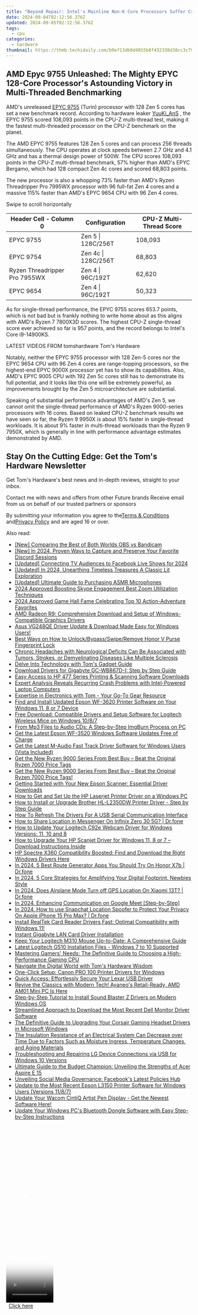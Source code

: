 ```yaml
---
title: "Beyond Repair: Intel's Mainline Non-K Core Processors Suffer Crashing Fiasco, No Recall in the Works"
date: 2024-09-04T02:12:56.376Z
updated: 2024-09-05T02:12:56.376Z
tags:
  - cpu
categories:
  - hardware
thumbnail: https://thmb.techidaily.com/b9ef13db0d4015b8f432338d38cc3c79dffc2187f90b8af800f112790cda12e7.JPG
---
```


## AMD Epyc 9755 Unleashed: The Mighty EPYC 128-Core Processor's Astounding Victory in Multi-Threaded Benchmarking

AMD's unreleased [EPYC 9755](https://www.tomshardware.com/pc-components/cpus/amd-announces-3nm-epyc-turin-launching-with-192-cores-and-384-threads-in-second-half-of-2024-54x-faster-than-intel-xeon-in-ai-workload) (Turin) processor with 128 Zen 5 cores has set a new benchmark record. According to hardware leaker [YuuKi_AnS](https://x.com/yuuki%5Fans/status/1816185684753015066) , the EPYC 9755 scored 108,093 points in the CPU-Z multi-thread test, making it the fastest multi-threaded processor on the CPU-Z benchmark on the planet.

 The AMD EPYC 9755 features 128 Zen 5 cores and can process 256 threads simultaneously. The CPU operates at clock speeds between 2.7 GHz and 4.1 GHz and has a thermal design power of 500W. The CPU scores 108,093 points in the CPU-Z multi-thread benchmark, 57% higher than AMD's EPYC Bergamo, which had 128 compact Zen 4c cores and scored 68,803 points.

 The new processor is also a whopping 73% faster than AMD's Ryzen Threadripper Pro 7995WX processor with 96 full-fat Zen 4 cores and a massive 115% faster than AMD's EPYC 9654 CPU with 96 Zen 4 cores.

 Swipe to scroll horizontally

| Header Cell - Column 0        | Configuration       | CPU-Z Multi-Thread Score |
| ----------------------------- | ------------------- | ------------------------ |
| EPYC 9755                     | Zen 5 \| 128C/256T  | 108,093                  |
| EPYC 9754                     | Zen 4c \| 128C/256T | 68,803                   |
| Ryzen Threadripper Pro 7955WX | Zen 4 \| 96C/192T   | 62,620                   |
| EPYC 9654                     | Zen 4 \| 96C/192T   | 50,323                   |

 As for single-thread performance, the EPYC 9755 scores 653.7 points, which is not bad but is frankly nothing to write home about as this aligns with AMD's Ryzen 7 7800X3D scores. The highest CPU-Z single-thread score ever achieved so far is 957 points, and the record belongs to Intel's Core i9-14900KS.

 LATEST VIDEOS FROM tomshardware Tom's Hardware

 Notably, neither the EPYC 9755 processor with 128 Zen-5 cores nor the EPYC 9654 CPU with 96 Zen 4 cores are range-topping processors, so the highest-end EPYC 9000X processor yet has to show its capabilities. Also, AMD's EPYC 9005 CPU with 192 Zen 5c cores still has to demonstrate its full potential, and it looks like this one will be extremely powerful, as improvements brought by the Zen 5 microarchitecture are substantial.

 Speaking of substantial performance advantages of AMD's Zen 5, we cannot omit the single-thread performance of AMD's Ryzen 9000-series processors with 16 cores. Based on leaked CPU-Z benchmark results we have seen so far, the Ryzen 9 9950X is about 15% faster in single-thread workloads. It is about 9% faster in multi-thread workloads than the Ryzen 9 7950X, which is generally in line with performance advantage estimates demonstrated by AMD.

## Stay On the Cutting Edge: Get the Tom's Hardware Newsletter

 Get Tom's Hardware's best news and in-depth reviews, straight to your inbox.

 Contact me with news and offers from other Future brands  Receive email from us on behalf of our trusted partners or sponsors

 By submitting your information you agree to the[Terms & Conditions](https://futureplc.com/terms-conditions/) and[Privacy Policy](https://futureplc.com/privacy-policy/) and are aged 16 or over.


<ins class="adsbygoogle"
     style="display:block"
     data-ad-format="autorelaxed"
     data-ad-client="ca-pub-7571918770474297"
     data-ad-slot="1223367746"></ins>



<ins class="adsbygoogle"
     style="display:block"
     data-ad-client="ca-pub-7571918770474297"
     data-ad-slot="8358498916"
     data-ad-format="auto"
     data-full-width-responsive="true"></ins>

<span class="atpl-alsoreadstyle">Also read:</span>
<div><ul>
<li><a href="https://screen-capture.techidaily.com/new-comparing-the-best-of-both-worlds-obs-vs-bandicam/"><u>[New] Comparing the Best of Both Worlds  OBS vs Bandicam</u></a></li>
<li><a href="https://screen-recording.techidaily.com/new-in-2024-proven-ways-to-capture-and-preserve-your-favorite-discord-sessions/"><u>[New] In 2024, Proven Ways to Capture and Preserve Your Favorite Discord Sessions</u></a></li>
<li><a href="https://facebook-video-recording.techidaily.com/updated-connecting-tv-audiences-to-facebook-live-shows-for-2024/"><u>[Updated] Connecting TV Audiences to Facebook Live Shows for 2024</u></a></li>
<li><a href="https://instagram-video-files.techidaily.com/updated-in-2024-unearthing-timeless-treasures-a-classic-lit-exploration/"><u>[Updated] In 2024, Unearthing Timeless Treasures  A Classic Lit Exploration</u></a></li>
<li><a href="https://facebook-record-videos.techidaily.com/updated-ultimate-guide-to-purchasing-asmr-microphones/"><u>[Updated] Ultimate Guide to Purchasing ASMR Microphones</u></a></li>
<li><a href="https://extra-lessons.techidaily.com/2024-approved-boosting-skype-engagement-best-zoom-utilization-techniques/"><u>2024 Approved  Boosting Skype Engagement  Best Zoom Utilization Techniques</u></a></li>
<li><a href="https://remote-screen-capture.techidaily.com/2024-approved-game-hall-fame-celebrating-top-10-action-adventure-favorites/"><u>2024 Approved  Game Hall Fame  Celebrating Top 10 Action-Adventure Favorites</u></a></li>
<li><a href="https://hardware-help.techidaily.com/amd-radeon-r9-comprehensive-download-and-setup-of-windows-compatible-graphics-drivers/"><u>AMD Radeon R9: Comprehensive Download and Setup of Windows-Compatible Graphics Drivers</u></a></li>
<li><a href="https://hardware-help.techidaily.com/asus-vg248qe-driver-update-and-download-made-easy-for-windows-users/"><u>Asus VG248QE Driver Update & Download Made Easy for Windows Users!</u></a></li>
<li><a href="https://unlock-android.techidaily.com/best-ways-on-how-to-unlockbypassswiperemove-honor-v-purse-fingerprint-lock-by-drfone-android/"><u>Best Ways on How to Unlock/Bypass/Swipe/Remove Honor V Purse Fingerprint Lock</u></a></li>
<li><a href="https://hardware-help.techidaily.com/chronic-headaches-with-neurological-deficits-can-be-associated-with-tumors-strokes-or-demyelinating-diseases-like-multiple-sclerosis/"><u>Chronic Headaches with Neurological Deficits Can Be Associated with Tumors, Strokes, or Demyelinating Diseases Like Multiple Sclerosis</u></a></li>
<li><a href="https://hardware-help.techidaily.com/delve-into-technology-with-toms-gadget-guide/"><u>Delve Into Technology with Tom's Gadget Guide</u></a></li>
<li><a href="https://hardware-help.techidaily.com/download-drivers-for-gigabyte-gc-wb867d-i-step-by-step-guide/"><u>Download Drivers for Gigabyte GC-WB867D-I: Step by Step Guide</u></a></li>
<li><a href="https://hardware-help.techidaily.com/easy-access-to-hp-477-series-printing-and-scanning-software-downloads/"><u>Easy Access to HP 477 Series Printing & Scanning Software Downloads</u></a></li>
<li><a href="https://hardware-help.techidaily.com/expert-analysis-reveals-recurring-crash-problems-with-intel-powered-laptop-computers/"><u>Expert Analysis Reveals Recurring Crash Problems with Intel-Powered Laptop Computers</u></a></li>
<li><a href="https://hardware-help.techidaily.com/expertise-in-electronics-with-tom-your-go-to-gear-resource/"><u>Expertise in Electronics with Tom - Your Go-To Gear Resource</u></a></li>
<li><a href="https://hardware-help.techidaily.com/find-and-install-updated-epson-wf-3620-printer-software-on-your-windows-11-8-or-7-device/"><u>Find and Install Updated Epson WF-3620 Printer Software on Your Windows 11, 8 or 7 Device</u></a></li>
<li><a href="https://hardware-help.techidaily.com/free-download-compatible-drivers-and-setup-software-for-logitech-wireless-mice-on-windows-1087/"><u>Free Download: Compatible Drivers and Setup Software for Logitech Wireless Mice on Windows 10/8/7</u></a></li>
<li><a href="https://windows11.techidaily.com/from-mp3-files-to-audio-cds-a-step-by-step-imgburn-process-on-pc/"><u>From Mp3 Files to Audio CDs: A Step-by-Step ImgBurn Process on PC</u></a></li>
<li><a href="https://hardware-help.techidaily.com/get-the-latest-epson-wf-3520-windows-software-updates-free-of-charge/"><u>Get the Latest Epson WF-3520 Windows Software Updates Free of Charge</u></a></li>
<li><a href="https://hardware-updates.techidaily.com/get-the-latest-m-audio-fast-track-driver-software-for-windows-users-vista-included/"><u>Get the Latest M-Audio Fast Track Driver Software for Windows Users (Vista Included)</u></a></li>
<li><a href="https://hardware-help.techidaily.com/1723262316390-get-the-new-ryzen-9000-series-from-best-buy-beat-the-original-ryzen-7000-price-tags/"><u>Get the New Ryzen 9000 Series From Best Buy – Beat the Original Ryzen 7000 Price Tags</u></a></li>
<li><a href="https://hardware-help.techidaily.com/get-the-new-ryzen-9000-series-from-best-buy-beat-the-original-ryzen-7000-price-tags/"><u>Get the New Ryzen 9000 Series From Best Buy – Beat the Original Ryzen 7000 Price Tags!</u></a></li>
<li><a href="https://hardware-help.techidaily.com/getting-started-with-your-new-epson-scanner-essential-driver-downloads/"><u>Getting Started with Your New Epson Scanner: Essential Driver Downloads</u></a></li>
<li><a href="https://hardware-help.techidaily.com/how-to-get-and-set-up-the-hp-laserjet-printer-driver-on-a-windows-pc/"><u>How to Get and Set Up the HP Laserjet Printer Driver on a Windows PC</u></a></li>
<li><a href="https://hardware-help.techidaily.com/how-to-install-or-upgrade-brother-hl-l2350dw-printer-driver-step-by-step-guide/"><u>How to Install or Upgrade Brother HL-L2350DW Printer Driver - Step by Step Guide</u></a></li>
<li><a href="https://hardware-help.techidaily.com/how-to-refresh-the-drivers-for-a-usb-serial-communication-interface/"><u>How To Refresh The Drivers For A USB Serial Communication Interface</u></a></li>
<li><a href="https://fake-location.techidaily.com/how-to-share-location-in-messenger-on-infinix-zero-30-5g-drfone-by-drfone-virtual-android/"><u>How to Share Location in Messenger On Infinix Zero 30 5G? | Dr.fone</u></a></li>
<li><a href="https://hardware-help.techidaily.com/how-to-update-your-logitech-c92e-webcam-driver-for-windows-versions-11-10-and-8/"><u>How to Update Your Logitech C92e Webcam Driver for Windows Versions: 11, 10 and 8</u></a></li>
<li><a href="https://hardware-help.techidaily.com/how-to-upgrade-your-hp-scanjet-driver-for-windows-11-8-or-7-download-instructions-inside/"><u>How to Upgrade Your HP Scanjet Driver for Windows 11, 8 or 7 – Download Instructions Inside</u></a></li>
<li><a href="https://hardware-help.techidaily.com/hp-spectre-x360-compatibility-boosted-find-and-download-the-right-windows-drivers-here/"><u>HP Spectre X360 Compatibility Boosted: Find and Download the Right Windows Drivers Here</u></a></li>
<li><a href="https://change-location.techidaily.com/in-2024-5-best-route-generator-apps-you-should-try-on-honor-x7b-drfone-by-drfone-virtual-android/"><u>In 2024, 5 Best Route Generator Apps You Should Try On Honor X7b | Dr.fone</u></a></li>
<li><a href="https://extra-hints.techidaily.com/in-2024-5-core-strategies-for-amplifying-your-digital-footprint-newbies-style/"><u>In 2024, 5 Core Strategies for Amplifying Your Digital Footprint, Newbies Style</u></a></li>
<li><a href="https://review-topics.techidaily.com/in-2024-does-airplane-mode-turn-off-gps-location-on-xiaomi-13t-drfone-by-drfone-virtual-android/"><u>In 2024, Does Airplane Mode Turn off GPS Location On Xiaomi 13T? | Dr.fone</u></a></li>
<li><a href="https://video-screen-grab.techidaily.com/in-2024-enhancing-communication-on-google-meet-step-by-step/"><u>In 2024, Enhancing Communication on Google Meet [Step-by-Step]</u></a></li>
<li><a href="https://phone-solutions.techidaily.com/in-2024-how-to-use-snapchat-location-spoofer-to-protect-your-privacy-on-apple-iphone-15-pro-max-drfone-by-drfone-virtual-ios/"><u>In 2024, How to use Snapchat Location Spoofer to Protect Your Privacy On Apple iPhone 15 Pro Max? | Dr.fone</u></a></li>
<li><a href="https://hardware-help.techidaily.com/install-realtek-card-reader-drivers-fast-optimal-compatibility-with-windows-11/"><u>Install RealTek Card Reader Drivers Fast: Optimal Compatibility with Windows 11!</u></a></li>
<li><a href="https://hardware-help.techidaily.com/instant-gigabyte-lan-card-driver-installation/"><u>Instant Gigabyte LAN Card Driver Installation</u></a></li>
<li><a href="https://hardware-help.techidaily.com/keep-your-logitech-m310-mouse-up-to-date-a-comprehensive-guide/"><u>Keep Your Logitech M310 Mouse Up-to-Date: A Comprehensive Guide</u></a></li>
<li><a href="https://hardware-help.techidaily.com/latest-logitech-g510-installation-files-windows-7-to-10-supported/"><u>Latest Logitech G510 Installation Files - Windows 7 to 10 Supported</u></a></li>
<li><a href="https://hardware-help.techidaily.com/mastering-gamers-needs-the-definitive-guide-to-choosing-a-high-performance-gaming-cpu/"><u>Mastering Gamers' Needs: The Definitive Guide to Choosing a High-Performance Gaming CPU</u></a></li>
<li><a href="https://hardware-help.techidaily.com/navigate-the-digital-world-with-toms-hardware-wisdom/"><u>Navigate the Digital World with Tom's Hardware Wisdom</u></a></li>
<li><a href="https://hardware-help.techidaily.com/one-click-setup-canon-pro-100-printer-drivers-for-windows/"><u>One-Click Setup: Canon PRO 100 Printer Drivers for Windows</u></a></li>
<li><a href="https://hardware-help.techidaily.com/quick-access-effortlessly-secure-your-lexar-usb-driver/"><u>Quick Access: Effortlessly Secure Your Lexar USB Driver</u></a></li>
<li><a href="https://hardware-help.techidaily.com/1723262396287-revive-the-classics-with-modern-tech-ayaneos-retail-ready-amd-am01-mini-pc-is-here/"><u>Revive the Classics with Modern Tech! Ayaneo's Retail-Ready, AMD AM01 Mini PC Is Here</u></a></li>
<li><a href="https://hardware-help.techidaily.com/step-by-step-tutorial-to-install-sound-blaster-z-drivers-on-modern-windows-os/"><u>Step-by-Step Tutorial to Install Sound Blaster Z Drivers on Modern Windows OS</u></a></li>
<li><a href="https://hardware-help.techidaily.com/streamlined-approach-to-download-the-most-recent-dell-monitor-driver-software/"><u>Streamlined Approach to Download the Most Recent Dell Monitor Driver Software</u></a></li>
<li><a href="https://hardware-help.techidaily.com/the-definitive-guide-to-upgrading-your-corsair-gaming-headset-drivers-in-microsoft-windows/"><u>The Definitive Guide to Upgrading Your Corsair Gaming Headset Drivers in Microsoft Windows</u></a></li>
<li><a href="https://hardware-help.techidaily.com/the-insulation-resistance-of-an-electrical-system-can-decrease-over-time-due-to-factors-such-as-moisture-ingress-temperature-changes-and-aging-materials/"><u>The Insulation Resistance of an Electrical System Can Decrease over Time Due to Factors Such as Moisture Ingress, Temperature Changes, and Aging Materials</u></a></li>
<li><a href="https://hardware-help.techidaily.com/troubleshooting-and-repairing-lg-device-connections-via-usb-for-windows-10-versions/"><u>Troubleshooting and Repairing LG Device Connections via USB for Windows 10 Versions</u></a></li>
<li><a href="https://buynow-tips.techidaily.com/ultimate-guide-to-the-budget-champion-unveiling-the-strengths-of-acer-aspire-e-15/"><u>Ultimate Guide to the Budget Champion: Unveiling the Strengths of Acer Aspire E 15</u></a></li>
<li><a href="https://facebook.techidaily.com/unveiling-social-media-governance-facebooks-latest-policies-hub/"><u>Unveiling Social Media Governance: Facebook's Latest Policies Hub</u></a></li>
<li><a href="https://hardware-help.techidaily.com/update-to-the-most-recent-epson-l3150-printer-software-for-windows-users-versions-1187/"><u>Update to the Most Recent Epson L3150 Printer Software for Windows Users (Versions 11/8/7)</u></a></li>
<li><a href="https://hardware-help.techidaily.com/update-your-wacom-cintiq-artist-pen-display-get-the-newest-software-here/"><u>Update Your Wacom CintiQ Artist Pen Display - Get the Newest Software Here!</u></a></li>
<li><a href="https://hardware-help.techidaily.com/update-your-windows-pcs-bluetooth-dongle-software-with-easy-step-by-step-instructions/"><u>Update Your Windows PC's Bluetooth Dongle Software with Easy Step-by-Step Instructions</u></a></li>
</ul></div>

<!-- affiliate ads begin -->
<span id="1993647">
					<video width="128" height="480" style="cursor:pointer"
           poster="//a.impactradius-go.com/display-clicktoplayimage/1993647.png"
           onclick="if(!this.playClicked){this.play();this.setAttribute('controls',true);this.playClicked=true;}">
	   <source src="//a.impactradius-go.com/display-ad/22993-1993647">
	   <img src="//a.impactradius-go.com/display-clicktoplayimage/1993647.png" style="border: none; height: 100%; width: 100%; object-fit: contain">
	</video>
	<div style="width:80px;text-align:center"><a href="javascript:window.open(decodeURIComponent('https%3A%2F%2Fhomestyler.sjv.io%2Fc%2F5597632%2F1993647%2F22993'), '_blank');void(0);">Click here</a></div>
</span>
<img height="0" width="0" src="https://imp.pxf.io/i/5597632/1993647/22993" style="position:absolute;visibility:hidden;" border="0" />
<!-- affiliate ads end -->